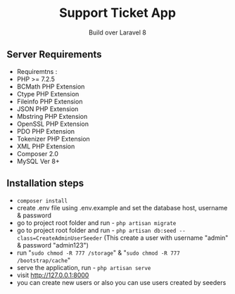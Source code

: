 <h1 align="center">Support Ticket App</h1>
<p align="center">Build over Laravel 8</p>

## Server Requirements

- Requiremtns : 
- PHP >= 7.2.5
- BCMath PHP Extension
- Ctype PHP Extension
- Fileinfo PHP Extension
- JSON PHP Extension
- Mbstring PHP Extension
- OpenSSL PHP Extension
- PDO PHP Extension
- Tokenizer PHP Extension
- XML PHP Extension
- Composer 2.0
- MySQL Ver 8+

## Installation steps

- `composer install`
- create .env file using .env.example and set the database host, username & password
- go to project root folder and run - `php artisan migrate`
- go to project root folder and run - `php artisan db:seed --class=CreateAdminUserSeeder` (This create a user with username "admin" & password "admin123")
- run "`sudo chmod -R 777 /storage`" & "`sudo chmod -R 777 /bootstrap/cache`"
- serve the application, run - `php artisan serve`
- visit http://127.0.0.1:8000
- you can create new users or also you can use users created by seeders
